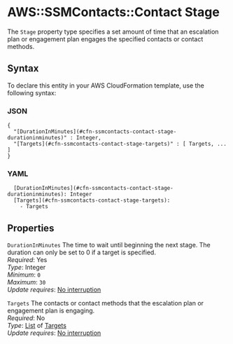 # AWS::SSMContacts::Contact Stage<a name="aws-properties-ssmcontacts-contact-stage"></a>

The `Stage` property type specifies a set amount of time that an escalation plan or engagement plan engages the specified contacts or contact methods\.

## Syntax<a name="aws-properties-ssmcontacts-contact-stage-syntax"></a>

To declare this entity in your AWS CloudFormation template, use the following syntax:

### JSON<a name="aws-properties-ssmcontacts-contact-stage-syntax.json"></a>

```
{
  "[DurationInMinutes](#cfn-ssmcontacts-contact-stage-durationinminutes)" : Integer,
  "[Targets](#cfn-ssmcontacts-contact-stage-targets)" : [ Targets, ... ]
}
```

### YAML<a name="aws-properties-ssmcontacts-contact-stage-syntax.yaml"></a>

```
  [DurationInMinutes](#cfn-ssmcontacts-contact-stage-durationinminutes): Integer
  [Targets](#cfn-ssmcontacts-contact-stage-targets):
    - Targets
```

## Properties<a name="aws-properties-ssmcontacts-contact-stage-properties"></a>

`DurationInMinutes` <a name="cfn-ssmcontacts-contact-stage-durationinminutes"></a>
The time to wait until beginning the next stage\. The duration can only be set to 0 if a target is specified\.  
_Required_: Yes  
_Type_: Integer  
_Minimum_: `0`  
_Maximum_: `30`  
_Update requires_: [No interruption](https://docs.aws.amazon.com/AWSCloudFormation/latest/UserGuide/using-cfn-updating-stacks-update-behaviors.html#update-no-interrupt)

`Targets` <a name="cfn-ssmcontacts-contact-stage-targets"></a>
The contacts or contact methods that the escalation plan or engagement plan is engaging\.  
_Required_: No  
_Type_: [List](aws-properties-ssmcontacts-contact-targets.md) of [Targets](aws-properties-ssmcontacts-contact-targets.md)  
_Update requires_: [No interruption](https://docs.aws.amazon.com/AWSCloudFormation/latest/UserGuide/using-cfn-updating-stacks-update-behaviors.html#update-no-interrupt)
